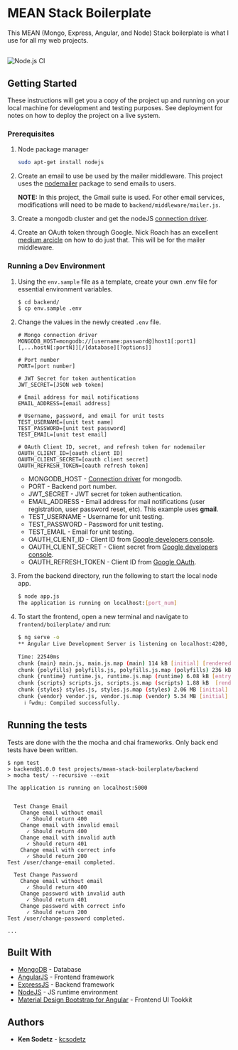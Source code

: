 # MEAN Stack Boilerplate

This MEAN (Mongo, Express, Angular, and Node) Stack boilerplate is what I use for all my web projects.
##
![Node.js CI](https://github.com/kcsodetz/mean-stack-boilerplate/workflows/Node.js%20CI/badge.svg)
## Getting Started

These instructions will get you a copy of the project up and running on your local machine for development and testing purposes. See deployment for notes on how to deploy the project on a live system.

### Prerequisites

1) Node package manager

    ```sh
    sudo apt-get install nodejs
    ```
    
2) Create an email to use be used by the mailer middleware. This project uses the [nodemailer](https://nodemailer.com/about/) package to send emails to users. 

 	__NOTE:__ In this project, the Gmail suite is used. For other email services, modifications will need to be made to `backend/middleware/mailer.js`.

3) Create a mongodb cluster and get the nodeJS [connection driver](https://docs.atlas.mongodb.com/driver-connection/).

4) Create an OAuth token through Google. Nick Roach has an excellent [medium arcicle](https://medium.com/@nickroach_50526/sending-emails-with-node-js-using-smtp-gmail-and-oauth2-316fe9c790a1) on how to do just that. This will be for the mailer middleware. 

### Running a Dev Environment

1) Using the `env.sample` file as a template, create your own .env file for essential environment variables.

    ```sh
	$ cd backend/
    $ cp env.sample .env
    ```

2) Change the values in the newly created `.env` file.

    ```file
	# Mongo connection driver
	MONGODB_HOST=mongodb://[username:password@]host1[:port1][,...hostN[:portN]][/[database][?options]]

	# Port number
	PORT=[port number]

	# JWT Secret for token authentication
	JWT_SECRET=[JSON web token]

	# Email address for mail notifications
	EMAIL_ADDRESS=[email address]

	# Username, password, and email for unit tests
	TEST_USERNAME=[unit test name]
	TEST_PASSWORD=[unit test password]
	TEST_EMAIL=[unit test email]

	# OAuth Client ID, secret, and refresh token for nodemailer
	OAUTH_CLIENT_ID=[oauth client ID]
	OAUTH_CLIENT_SECRET=[oauth client secret]
	OAUTH_REFRESH_TOKEN=[oauth refresh token] 
    ```

   * MONGODB_HOST - [Connection driver](https://docs.atlas.mongodb.com/driver-connection/) for mongodb.
   * PORT - Backend port number.
   * JWT_SECRET - JWT secret for token authentication.
   * EMAIL_ADDRESS - Email address for mail notifications (user registration, user password reset, etc). This example uses __gmail__. 
   * TEST_USERNAME - Username for unit testing.
   * TEST_PASSWORD - Password for unit testing.
   * TEST_EMAIL - Email for unit testing. 
   * OAUTH_CLIENT_ID - Client ID from [Google developers console](https://developers.google.com).
   * OAUTH_CLIENT_SECRET - Client secret from [Google developers console](https://developers.google.com).
   * OAUTH_REFRESH_TOKEN - Client ID from [Google OAuth](https://developers.google.com/oauthplayground/).

3) From the backend directory, run the following to start the local node app.

    ```sh
    $ node app.js
    The application is running on localhost:[port_num]
    ```

4) To start the frontend, open a new terminal and navigate to `frontend/boilerplate/` and run:
  
   ```sh
   $ ng serve -o
   ** Angular Live Development Server is listening on localhost:4200, open your browser on http://localhost:4200/ **

   Time: 22540ms
   chunk {main} main.js, main.js.map (main) 114 kB [initial] [rendered]
   chunk {polyfills} polyfills.js, polyfills.js.map (polyfills) 236 kB [initial] [rendered]
   chunk {runtime} runtime.js, runtime.js.map (runtime) 6.08 kB [entry] [rendered]
   chunk {scripts} scripts.js, scripts.js.map (scripts) 1.88 kB  [rendered]
   chunk {styles} styles.js, styles.js.map (styles) 2.06 MB [initial] [rendered]
   chunk {vendor} vendor.js, vendor.js.map (vendor) 5.34 MB [initial] [rendered]
     ℹ ｢wdm｣: Compiled successfully.
   ```

## Running the tests

Tests are done with the the mocha and chai frameworks. Only back end tests have been written. 

```
$ npm test
> backend@1.0.0 test projects/mean-stack-boilerplate/backend
> mocha test/ --recursive --exit

The application is running on localhost:5000


  Test Change Email
    Change email without email
      ✓ Should return 400
    Change email with invalid email
      ✓ Should return 400
    Change email with invalid auth
      ✓ Should return 401
    Change email with correct info
      ✓ Should return 200
Test /user/change-email completed.

  Test Change Password
    Change email without email
      ✓ Should return 400
    Change password with invalid auth
      ✓ Should return 401
    Change password with correct info
      ✓ Should return 200
Test /user/change-password completed.

...
```

## Built With

* [MongoDB](https://www.mongodb.com/) - Database
* [AngularJS](https://angularjs.org/) - Frontend framework
* [ExpressJS](https://expressjs.com/) - Backend framework
* [NodeJS](https://nodejs.org/en/) - JS runtime environment
* [Material Design Bootstrap for Angular](https://mdbootstrap.com/docs/angular/) - Frontend UI Tookkit

## Authors

* **Ken Sodetz** - [kcsodetz](https://github.com/kcsodetz)
